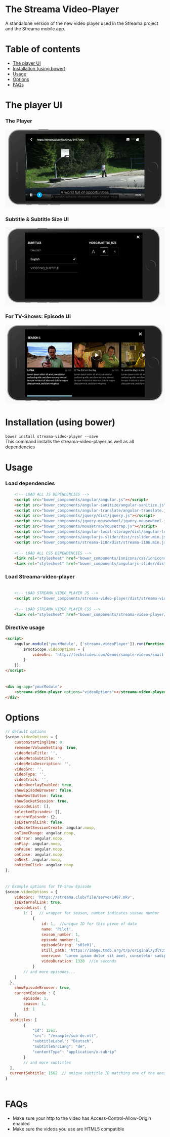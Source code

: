 

# The Streama Video-Player
A standalone version of the new video player used in the Streama project and the Streama mobile app.

# Table of contents
- [The player UI](#the-player-ui)
- [Installation (using bower)](#installation-using-bower)
- [Usage](#usage)
- [Options](#options)
- [FAQs](#faqs)

# The player UI 
### The Player
![UIExample1](example/Screen%20Shot%202017-06-23%20at%2023.03.49.png)

### Subtitle & Subtitle Size UI 
![UIExample2](example/Screen%20Shot%202017-06-23%20at%2023.03.55.png)

### For TV-Shows: Episode UI 
![UIExample3](example/Screen%20Shot%202017-06-23%20at%2023.04.02.png)

# Installation (using bower)
`bower install streama-video-player --save`  
This command installs the streama-video-player as well as all dependencies


# Usage
### Load dependencies
```html
    <!-- LOAD ALL JS DEPENDENCIES -->
    <script src="bower_components/angular/angular.js"></script>
    <script src="bower_components/angular-sanitize/angular-sanitize.js"></script>
    <script src="bower_components/angular-translate/angular-translate.js"></script>
    <script src="bower_components/jquery/dist/jquery.js"></script>
    <script src="bower_components/jquery-mousewheel/jquery.mousewheel.js"></script>
    <script src="bower_components/mousetrap/mousetrap.js"></script>
    <script src="bower_components/angular-local-storage/dist/angular-local-storage.js"></script>
    <script src="bower_components/angularjs-slider/dist/rzslider.min.js"></script>
    <script src="bower_components/streama-i18n/dist/streama-i18n.min.js"></script>
    
    <!-- LOAD ALL CSS DEPENDENCIES -->
    <link rel="stylesheet" href="bower_components/Ionicons/css/ionicons.css">
    <link rel="stylesheet" href="bower_components/angularjs-slider/dist/rzslider.css">
```

### Load Streama-video-player
```html
    
    <!-- LOAD STREAMA_VIDEO_PLAYER JS -->
    <script src="bower_components/streama-video-player/dist/streama-video-player.js"></script>
    
    <!-- LOAD STREAMA_VIDEO_PLAYER CSS -->
    <link rel="stylesheet" href="bower_components/streama-video-player/dist/streama-video-player.css">
```

### Directive usage
```html
<script>
	angular.module('yourModule', ['streama.videoPlayer']).run(function($rootScope){
		$rootScope.videoOptions = {
			videoSrc: 'http://techslides.com/demos/sample-videos/small.mp4'
		}
	});
</script>


<div ng-app="yourModule">
    <streama-video-player options="videoOptions"></streama-video-player>
</div>
``` 

# Options
```javascript
// default options
$scope.videoOptions = {
	customStartingTime: 0,
	rememberVolumeSetting: true,
	videoMetaTitle: '',
	videoMetaSubtitle: '',
	videoMetaDescription: '',
	videoSrc: '',
	videoType: '',
	videoTrack: '',
	videoOverlayEnabled: true,
	showEpisodeBrowser: false,
	showNextButton: false,
	showSocketSession: true,
	episodeList: [],
	selectedEpisodes: [],
	currentEpisode: {},
	isExternalLink: false,
	onSocketSessionCreate: angular.noop,
	onTimeChange: angular.noop,
	onError: angular.noop,
	onPlay: angular.noop,
	onPause: angular.noop,
	onClose: angular.noop,
	onNext: angular.noop,
	onVideoClick: angular.noop
};


// Example options for TV-Show Episode 
$scope.videoOptions = {
	videoSrc: 'https://streama.club/file/serve/1497.mkv',
	isExternalLink: true,
	episodeList: {
		1: [   // wrapper for season, number indicates season number
			{
				id: 1,  //unique ID for this piece of data
				name: 'Pilot', 
				season_number: 1, 
				episode_number:1, 
				episodeString: 's01e01', 
				still_path: 'https://image.tmdb.org/t/p/original/ydlY3iPfeOAvu8gVqrxPoMvzNCn.jpg', 
				overview: 'Lorem ipsum dolor sit amet, consetetur sadipscing elitr, sed diam nonumy eirmod tempor invidunt ut labore et dolore magna aliquyam erat, sed diam voluptua.', 
				videoDuration: 1320  //in seconds
			}
		// and more episodes...
    ]
  },
	showEpisodeBrowser: true,
	currentEpisode : {
		episode: 1,
		season: 1,
		id: 1
	},
  subtitles: [
		{
			"id": 1561, 
			"src": "/example/sub-de.vtt", 
			"subtitleLabel": "Deutsch", 
			"subtitleSrcLang": "de", 
			"contentType": "application/x-subrip"
		}
		// and more subtitles
  ],
  currentSubtitle: 1562  // unique subtitle ID matching one of the ones in the subtitles list
}



```


# FAQs
- Make sure your http to the video has Access-Control-Allow-Origin enabled
- Make sure the videos you use are HTML5 compatible

